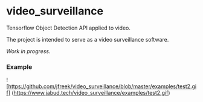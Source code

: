 # video_surveillance
Tensorflow Object Detection API applied to video.

The project is intended to serve as a video surveillance software.

*Work in progress.*

### Example
![https://github.com/jfreek/video_surveillance/blob/master/examples/test2.gif] (https://www.jabud.tech/video_surveillance/examples/test2.gif)

